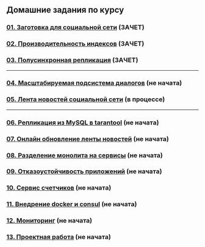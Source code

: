## Домашние задания по курсу
### [01. Заготовка для социальной сети](test/dz001/README.md) (ЗАЧЕТ)
### [02. Производительность индексов](test/dz002/README.md) (ЗАЧЕТ)
### [03. Полусинхронная репликация](test/dz003/README.md) (ЗАЧЕТ)

-----

### [04. Масштабируемая подсистема диалогов](test/dz004/README.md) (не начата)
### [05. Лента новостей социальной сети](test/dz005/README.md) (в процессе)

-----

### [06. Репликация из MySQL в tarantool](test/dz006/README.md) (не начата)
### [07. Онлайн обновление ленты новостей](test/dz007/README.md) (не начата)
### [08. Разделение монолита на сервисы](test/dz008/README.md) (не начата)
### [09. Отказоустойчивость приложений](test/dz009/README.md) (не начата)
### [10. Сервис счетчиков](test/dz010/README.md) (не начата)
### [11. Внедрение docker и consul](test/dz011/README.md) (не начата)
### [12. Мониторинг](test/dz012/README.md) (не начата)
### [13. Проектная работа](test/dz013/README.md) (не начата)